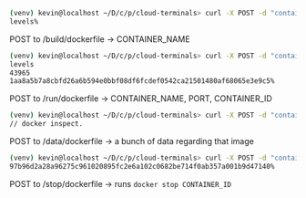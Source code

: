 ```bash
(venv) kevin@localhost ~/D/c/p/cloud-terminals> curl -X POST -d "container-name=levels" localhost:5000/build/dockerfile        
levels%                                                                                                                              /0.9s
```
POST to /build/dockerfile -> CONTAINER_NAME

```bash
(venv) kevin@localhost ~/D/c/p/cloud-terminals> curl -X POST -d "container-name=levels&container-user=0&container-shellp=login" localhost:5000/run/dockerfile
levels
43965
1aa8a5b7a8cbfd26a6b594e0bbf08df6fcdef0542ca21501480af68065e3e9c5%                                                                    /0.5s
```
POST to /run/dockerfile -> CONTAINER_NAME, PORT, CONTAINER_ID

```bash
(venv) kevin@localhost ~/D/c/p/cloud-terminals> curl -X POST -d "container-id=97b96d2a28a96275c961020895fc2e6a102c0682be714f0ab357a001b9d47140" localhost:5000/data/dockerfile
// docker inspect.
```
POST to /data/dockerfile -> a bunch of data regarding that image

```bash
(venv) kevin@localhost ~/D/c/p/cloud-terminals> curl -X POST -d "container-id=97b96d2a28a96275c961020895fc2e6a102c0682be714f0ab357a001b9d47140" localhost:5000/stop/dockerfile
97b96d2a28a96275c961020895fc2e6a102c0682be714f0ab357a001b9d47140%                                                                    /0.2s
```
POST to /stop/dockerfile -> runs `docker stop CONTAINER_ID`

